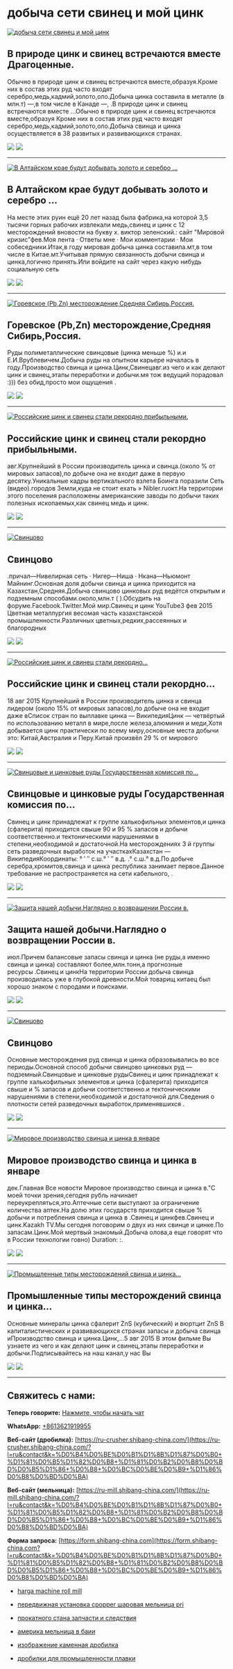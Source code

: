 # добыча сети свинец и мой цинк

<a href="https://swt.shibang-china.com/?l=ru&img&k=%D0%B4%D0%BE%D0%B1%D1%8B%D1%87%D0%B0+%D1%81%D0%B5%D1%82%D0%B8+%D1%81%D0%B2%D0%B8%D0%BD%D0%B5%D1%86+%D0%B8+%D0%BC%D0%BE%D0%B9+%D1%86%D0%B8%D0%BD%D0%BA" target="_blank">![добыча сети свинец и мой цинк](http://static.shibang-china.com/all-800x300/813.jpg)</a>

## В природе цинк и свинец встречаются вместе Драгоценные.
Обычно в природе цинк и свинец встречаются вместе,образуя.Кроме них в состав этих руд часто входят серебро,медь,кадмий,золото,оло.Добыча цинка составила в металле (в млн.т) —,в том числе в Канаде —,&nbsp;.В природе цинк и свинец встречаются вместе …Обычно в природе цинк и свинец встречаются вместе,образуя Кроме них в состав этих руд часто входят серебро,медь,кадмий,золото,оло.Добыча свинца и цинка осуществляется в 38 развитых и развивающихся странах.


<a href="https://whatsapp.shibangsoft.com/WhatsApp.php" target="_blank" title="WhatsApp">![](http://static.shibang-china.com/icon/whatsapp.png)</a> <a href="https://swt.shibang-china.com/?l=ru&icon&k=%D0%B4%D0%BE%D0%B1%D1%8B%D1%87%D0%B0+%D1%81%D0%B5%D1%82%D0%B8+%D1%81%D0%B2%D0%B8%D0%BD%D0%B5%D1%86+%D0%B8+%D0%BC%D0%BE%D0%B9+%D1%86%D0%B8%D0%BD%D0%BA" target="_blank">![](http://static.shibang-china.com/icon/chat-ru.png)</a>

---

<a href="https://swt.shibang-china.com/?l=ru&img&k=%D0%B4%D0%BE%D0%B1%D1%8B%D1%87%D0%B0+%D1%81%D0%B5%D1%82%D0%B8+%D1%81%D0%B2%D0%B8%D0%BD%D0%B5%D1%86+%D0%B8+%D0%BC%D0%BE%D0%B9+%D1%86%D0%B8%D0%BD%D0%BA" target="_blank">![В Алтайском крае будут добывать золото и серебро …](http://static.shibang-china.com/all-800x300/511.jpg)</a>

## В Алтайском крае будут добывать золото и серебро …
На месте этих руин ещё 20 лет назад была фабрика,на которой 3,5 тысячи горных рабочих извлекали медь,свинец и цинк с 12 месторождений вновости на букву х. виктор зеленский.: сайт &quot;Мировой кризис&quot;фев.Моя лента &middot; Ответы мне &middot; Мои комментарии &middot; Мои собеседники.Итак,в году мировая добыча цинка составила.мт,в том числе в Китае.мт.Учитывая прямую связанность добычи свинца и цинка,логично принять.Или войдите на сайт через какую нибудь социальную сеть


<a href="https://whatsapp.shibangsoft.com/WhatsApp.php" target="_blank" title="WhatsApp">![](http://static.shibang-china.com/icon/whatsapp.png)</a> <a href="https://swt.shibang-china.com/?l=ru&icon&k=%D0%B4%D0%BE%D0%B1%D1%8B%D1%87%D0%B0+%D1%81%D0%B5%D1%82%D0%B8+%D1%81%D0%B2%D0%B8%D0%BD%D0%B5%D1%86+%D0%B8+%D0%BC%D0%BE%D0%B9+%D1%86%D0%B8%D0%BD%D0%BA" target="_blank">![](http://static.shibang-china.com/icon/chat-ru.png)</a>

---

<a href="https://swt.shibang-china.com/?l=ru&img&k=%D0%B4%D0%BE%D0%B1%D1%8B%D1%87%D0%B0+%D1%81%D0%B5%D1%82%D0%B8+%D1%81%D0%B2%D0%B8%D0%BD%D0%B5%D1%86+%D0%B8+%D0%BC%D0%BE%D0%B9+%D1%86%D0%B8%D0%BD%D0%BA" target="_blank">![Горевское (Pb,Zn) месторождение,Средняя Сибирь,Россия.](http://static.shibang-china.com/all-800x300/568.jpg)</a>

## Горевское (Pb,Zn) месторождение,Средняя Сибирь,Россия.
Руды полиметаллические свинцовые (цинка меньше %) и.и Е.И.Врублевичем.Добыча руды на опытном карьере началась в году.Производство свинца и цинка.Цинк,Свинецавг.из чего и как делают цинк и свинец,этапы переработки и добычи.мя тож ведущий порадовал :))) без обид,просто мои ощущения&nbsp;.


<a href="https://whatsapp.shibangsoft.com/WhatsApp.php" target="_blank" title="WhatsApp">![](http://static.shibang-china.com/icon/whatsapp.png)</a> <a href="https://swt.shibang-china.com/?l=ru&icon&k=%D0%B4%D0%BE%D0%B1%D1%8B%D1%87%D0%B0+%D1%81%D0%B5%D1%82%D0%B8+%D1%81%D0%B2%D0%B8%D0%BD%D0%B5%D1%86+%D0%B8+%D0%BC%D0%BE%D0%B9+%D1%86%D0%B8%D0%BD%D0%BA" target="_blank">![](http://static.shibang-china.com/icon/chat-ru.png)</a>

---

<a href="https://swt.shibang-china.com/?l=ru&img&k=%D0%B4%D0%BE%D0%B1%D1%8B%D1%87%D0%B0+%D1%81%D0%B5%D1%82%D0%B8+%D1%81%D0%B2%D0%B8%D0%BD%D0%B5%D1%86+%D0%B8+%D0%BC%D0%BE%D0%B9+%D1%86%D0%B8%D0%BD%D0%BA" target="_blank">![Российские цинк и свинец стали рекордно прибыльными.](http://static.shibang-china.com/all-800x300/448.jpg)</a>

## Российские цинк и свинец стали рекордно прибыльными.
авг.Крупнейший в России производитель цинка и свинца.(около % от мировых запасов),по добыче она не входит даже в первую десятку.Уникальные кадры вертикального взлета Боинга поразили Сеть (видео).городов Земли,куда не стоит ехать » Nibler.ruокт.На территории этого поселения расположены американские заводы по добычи таких полезных ископаемых,как свинец медь и цинк.


<a href="https://whatsapp.shibangsoft.com/WhatsApp.php" target="_blank" title="WhatsApp">![](http://static.shibang-china.com/icon/whatsapp.png)</a> <a href="https://swt.shibang-china.com/?l=ru&icon&k=%D0%B4%D0%BE%D0%B1%D1%8B%D1%87%D0%B0+%D1%81%D0%B5%D1%82%D0%B8+%D1%81%D0%B2%D0%B8%D0%BD%D0%B5%D1%86+%D0%B8+%D0%BC%D0%BE%D0%B9+%D1%86%D0%B8%D0%BD%D0%BA" target="_blank">![](http://static.shibang-china.com/icon/chat-ru.png)</a>

---

<a href="https://swt.shibang-china.com/?l=ru&img&k=%D0%B4%D0%BE%D0%B1%D1%8B%D1%87%D0%B0+%D1%81%D0%B5%D1%82%D0%B8+%D1%81%D0%B2%D0%B8%D0%BD%D0%B5%D1%86+%D0%B8+%D0%BC%D0%BE%D0%B9+%D1%86%D0%B8%D0%BD%D0%BA" target="_blank">![Свинцово](http://static.shibang-china.com/all-800x300/927.jpg)</a>

## Свинцово
.причал—Нивелирная сеть &middot; Нигер—Ниша &middot; Нкана—Ньюмонт Майнинг.Основная доля добычи свинца и цинка приходится на Казахстан,Средняя.Добыча свинцово цинковых руд ведётся открытым и подземным способами.около,млн.т ( ).Обсудить на форуме.Facebook.Twitter.Мой мир.Свинец и цинк YouTube3 фев 2015 Цветная металлургия весомая часть казахстанской промышленности.Различных цветных,редких,рассеянных и благородных


<a href="https://whatsapp.shibangsoft.com/WhatsApp.php" target="_blank" title="WhatsApp">![](http://static.shibang-china.com/icon/whatsapp.png)</a> <a href="https://swt.shibang-china.com/?l=ru&icon&k=%D0%B4%D0%BE%D0%B1%D1%8B%D1%87%D0%B0+%D1%81%D0%B5%D1%82%D0%B8+%D1%81%D0%B2%D0%B8%D0%BD%D0%B5%D1%86+%D0%B8+%D0%BC%D0%BE%D0%B9+%D1%86%D0%B8%D0%BD%D0%BA" target="_blank">![](http://static.shibang-china.com/icon/chat-ru.png)</a>

---

<a href="https://swt.shibang-china.com/?l=ru&img&k=%D0%B4%D0%BE%D0%B1%D1%8B%D1%87%D0%B0+%D1%81%D0%B5%D1%82%D0%B8+%D1%81%D0%B2%D0%B8%D0%BD%D0%B5%D1%86+%D0%B8+%D0%BC%D0%BE%D0%B9+%D1%86%D0%B8%D0%BD%D0%BA" target="_blank">![Российские цинк и свинец стали рекордно…](http://static.shibang-china.com/all-800x300/1442.jpg)</a>

## Российские цинк и свинец стали рекордно…
18 авг 2015 Крупнейший в России производитель цинка и свинца лидером (около 15% от мировых запасов),по добыче она не входит даже вСписок стран по выплавке цинка — ВикипедияЦинк — четвёртый по использованию металл в мире,после железа,алюминия и меди,Хотя добывается цинк практически по всему миру,основные места добычи это: Китай,Австралия и Перу.Китай произвёл 29 % от мирового


<a href="https://whatsapp.shibangsoft.com/WhatsApp.php" target="_blank" title="WhatsApp">![](http://static.shibang-china.com/icon/whatsapp.png)</a> <a href="https://swt.shibang-china.com/?l=ru&icon&k=%D0%B4%D0%BE%D0%B1%D1%8B%D1%87%D0%B0+%D1%81%D0%B5%D1%82%D0%B8+%D1%81%D0%B2%D0%B8%D0%BD%D0%B5%D1%86+%D0%B8+%D0%BC%D0%BE%D0%B9+%D1%86%D0%B8%D0%BD%D0%BA" target="_blank">![](http://static.shibang-china.com/icon/chat-ru.png)</a>

---

<a href="https://swt.shibang-china.com/?l=ru&img&k=%D0%B4%D0%BE%D0%B1%D1%8B%D1%87%D0%B0+%D1%81%D0%B5%D1%82%D0%B8+%D1%81%D0%B2%D0%B8%D0%BD%D0%B5%D1%86+%D0%B8+%D0%BC%D0%BE%D0%B9+%D1%86%D0%B8%D0%BD%D0%BA" target="_blank">![Свинцовые и цинковые руды Государственная комиссия по…](http://static.shibang-china.com/all-800x300/1488.jpg)</a>

## Свинцовые и цинковые руды Государственная комиссия по…
Свинец и цинк принадлежат к группе халькофильных элементов,и цинка (сфалерита) приходится свыше 90 и 95 % запасов и добычи соответственно.и тектоническими нарушениями в степени,необходимой и достаточной.На месторождениях 3 й группы сеть разведочных выработок на участкахКазахстан — ВикипедияКоординаты: ° ′ ″ с.ш.° ′ ″ в.д. .° с.ш.° в.д.По добыче серебра,хромитов,свинца и цинка республика занимает первое.Данное требование не распространяется на сети кабельного,&nbsp;.


<a href="https://whatsapp.shibangsoft.com/WhatsApp.php" target="_blank" title="WhatsApp">![](http://static.shibang-china.com/icon/whatsapp.png)</a> <a href="https://swt.shibang-china.com/?l=ru&icon&k=%D0%B4%D0%BE%D0%B1%D1%8B%D1%87%D0%B0+%D1%81%D0%B5%D1%82%D0%B8+%D1%81%D0%B2%D0%B8%D0%BD%D0%B5%D1%86+%D0%B8+%D0%BC%D0%BE%D0%B9+%D1%86%D0%B8%D0%BD%D0%BA" target="_blank">![](http://static.shibang-china.com/icon/chat-ru.png)</a>

---

<a href="https://swt.shibang-china.com/?l=ru&img&k=%D0%B4%D0%BE%D0%B1%D1%8B%D1%87%D0%B0+%D1%81%D0%B5%D1%82%D0%B8+%D1%81%D0%B2%D0%B8%D0%BD%D0%B5%D1%86+%D0%B8+%D0%BC%D0%BE%D0%B9+%D1%86%D0%B8%D0%BD%D0%BA" target="_blank">![Защита нашей добычи.Наглядно о возвращении России в.](http://static.shibang-china.com/all-800x300/867.jpg)</a>

## Защита нашей добычи.Наглядно о возвращении России в.
июл.Причем балансовые запасы свинца и цинка (не руды,а именно свинца и цинка) составляют более,млн.тонн,а прогнозные ресурсы&nbsp;.Свинец и цинкНа территории России добыча свинца производилась уже в глубокой древности.Мой товарищ китаец был хорошо знаком с породами и поисками.


<a href="https://whatsapp.shibangsoft.com/WhatsApp.php" target="_blank" title="WhatsApp">![](http://static.shibang-china.com/icon/whatsapp.png)</a> <a href="https://swt.shibang-china.com/?l=ru&icon&k=%D0%B4%D0%BE%D0%B1%D1%8B%D1%87%D0%B0+%D1%81%D0%B5%D1%82%D0%B8+%D1%81%D0%B2%D0%B8%D0%BD%D0%B5%D1%86+%D0%B8+%D0%BC%D0%BE%D0%B9+%D1%86%D0%B8%D0%BD%D0%BA" target="_blank">![](http://static.shibang-china.com/icon/chat-ru.png)</a>

---

<a href="https://swt.shibang-china.com/?l=ru&img&k=%D0%B4%D0%BE%D0%B1%D1%8B%D1%87%D0%B0+%D1%81%D0%B5%D1%82%D0%B8+%D1%81%D0%B2%D0%B8%D0%BD%D0%B5%D1%86+%D0%B8+%D0%BC%D0%BE%D0%B9+%D1%86%D0%B8%D0%BD%D0%BA" target="_blank">![Свинцово](http://static.shibang-china.com/all-800x300/486.jpg)</a>

## Свинцово
Основные месторождения руд свинца и цинка образовывались во все периоды.Основной способ добычи свинцово цинковых руд — подземный.Свинцовые и цинковые рудыСвинец и цинк принадлежат к группе халькофильных элементов.и цинка (сфалерита) приходится свыше и % запасов и добычи соответственно.и тектоническими нарушениями в степени,необходимой и достаточной для.Сведения о плотности сетей разведочных выработок,применявшихся&nbsp;.


<a href="https://whatsapp.shibangsoft.com/WhatsApp.php" target="_blank" title="WhatsApp">![](http://static.shibang-china.com/icon/whatsapp.png)</a> <a href="https://swt.shibang-china.com/?l=ru&icon&k=%D0%B4%D0%BE%D0%B1%D1%8B%D1%87%D0%B0+%D1%81%D0%B5%D1%82%D0%B8+%D1%81%D0%B2%D0%B8%D0%BD%D0%B5%D1%86+%D0%B8+%D0%BC%D0%BE%D0%B9+%D1%86%D0%B8%D0%BD%D0%BA" target="_blank">![](http://static.shibang-china.com/icon/chat-ru.png)</a>

---

<a href="https://swt.shibang-china.com/?l=ru&img&k=%D0%B4%D0%BE%D0%B1%D1%8B%D1%87%D0%B0+%D1%81%D0%B5%D1%82%D0%B8+%D1%81%D0%B2%D0%B8%D0%BD%D0%B5%D1%86+%D0%B8+%D0%BC%D0%BE%D0%B9+%D1%86%D0%B8%D0%BD%D0%BA" target="_blank">![Мировое производство свинца и цинка в январе](http://static.shibang-china.com/all-800x300/1121.jpg)</a>

## Мировое производство свинца и цинка в январе
дек.Главная Все новости Мировое производство свинца и цинка в.&quot;С моей точки зрения,сегодня рубль начинает переукрепляться,это.Аптечные сети выступают за ограничение количества аптек.На долю этих государств приходится свыше % добычи и потребления свинца и цинка в&nbsp;.Свинец и цинкфев.Свинец и цинк.Kazakh TV.Мы сегодня поговорим о двух из них свинце и цинке.По запасам.Цинк.Мой мертвый знакомый.Добыча олова,а еще говорят что в России технологии говно) Duration: :.


<a href="https://whatsapp.shibangsoft.com/WhatsApp.php" target="_blank" title="WhatsApp">![](http://static.shibang-china.com/icon/whatsapp.png)</a> <a href="https://swt.shibang-china.com/?l=ru&icon&k=%D0%B4%D0%BE%D0%B1%D1%8B%D1%87%D0%B0+%D1%81%D0%B5%D1%82%D0%B8+%D1%81%D0%B2%D0%B8%D0%BD%D0%B5%D1%86+%D0%B8+%D0%BC%D0%BE%D0%B9+%D1%86%D0%B8%D0%BD%D0%BA" target="_blank">![](http://static.shibang-china.com/icon/chat-ru.png)</a>

---

<a href="https://swt.shibang-china.com/?l=ru&img&k=%D0%B4%D0%BE%D0%B1%D1%8B%D1%87%D0%B0+%D1%81%D0%B5%D1%82%D0%B8+%D1%81%D0%B2%D0%B8%D0%BD%D0%B5%D1%86+%D0%B8+%D0%BC%D0%BE%D0%B9+%D1%86%D0%B8%D0%BD%D0%BA" target="_blank">![Промышленные типы месторождений свинца и цинка…](http://static.shibang-china.com/all-800x300/742.jpg)</a>

## Промышленные типы месторождений свинца и цинка…
Основные минералы цинка сфалерит ZnS (кубический) и вюртцит ZnS В капиталистических и развивающихся странах запасы и добыча свинца иПроизводство свинца и цинка.Цинк,…5 авг 2015 В этом фильме Вы узнаете из чего и как делают цинк и свинец,этапы переработки и добычи.Подписывайтесь на наш канал,у нас Вы


<a href="https://whatsapp.shibangsoft.com/WhatsApp.php" target="_blank" title="WhatsApp">![](http://static.shibang-china.com/icon/whatsapp.png)</a> <a href="https://swt.shibang-china.com/?l=ru&icon&k=%D0%B4%D0%BE%D0%B1%D1%8B%D1%87%D0%B0+%D1%81%D0%B5%D1%82%D0%B8+%D1%81%D0%B2%D0%B8%D0%BD%D0%B5%D1%86+%D0%B8+%D0%BC%D0%BE%D0%B9+%D1%86%D0%B8%D0%BD%D0%BA" target="_blank">![](http://static.shibang-china.com/icon/chat-ru.png)</a>

---
## Свяжитесь с нами:

**Теперь говорите:** [Нажмите, чтобы начать чат](https://swt.shibang-china.com?l=ru&contact&k=%D0%B4%D0%BE%D0%B1%D1%8B%D1%87%D0%B0+%D1%81%D0%B5%D1%82%D0%B8+%D1%81%D0%B2%D0%B8%D0%BD%D0%B5%D1%86+%D0%B8+%D0%BC%D0%BE%D0%B9+%D1%86%D0%B8%D0%BD%D0%BA)

**WhatsApp:**  [+8613621919955](https://whatsapp.shibangsoft.com/WhatsApp.php)

**Веб-сайт (дробилка):** [https://ru-crusher.shibang-china.com/](https://ru-crusher.shibang-china.com/?l=ru&contact&k=%D0%B4%D0%BE%D0%B1%D1%8B%D1%87%D0%B0+%D1%81%D0%B5%D1%82%D0%B8+%D1%81%D0%B2%D0%B8%D0%BD%D0%B5%D1%86+%D0%B8+%D0%BC%D0%BE%D0%B9+%D1%86%D0%B8%D0%BD%D0%BA)

**Веб-сайт (мельница):** [https://ru-mill.shibang-china.com/](https://ru-mill.shibang-china.com/?l=ru&contact&k=%D0%B4%D0%BE%D0%B1%D1%8B%D1%87%D0%B0+%D1%81%D0%B5%D1%82%D0%B8+%D1%81%D0%B2%D0%B8%D0%BD%D0%B5%D1%86+%D0%B8+%D0%BC%D0%BE%D0%B9+%D1%86%D0%B8%D0%BD%D0%BA)

**Форма запроса:** [https://form.shibang-china.com](https://form.shibang-china.com?l=ru&contact&k=%D0%B4%D0%BE%D0%B1%D1%8B%D1%87%D0%B0+%D1%81%D0%B5%D1%82%D0%B8+%D1%81%D0%B2%D0%B8%D0%BD%D0%B5%D1%86+%D0%B8+%D0%BC%D0%BE%D0%B9+%D1%86%D0%B8%D0%BD%D0%BA)

* [harga machine roll mill](../118/harga%20machine%20roll%20mill.md)

* [передвижная установка cpopper шаровая мельница pri](../117/%D0%BF%D0%B5%D1%80%D0%B5%D0%B4%D0%B2%D0%B8%D0%B6%D0%BD%D0%B0%D1%8F%20%D1%83%D1%81%D1%82%D0%B0%D0%BD%D0%BE%D0%B2%D0%BA%D0%B0%20cpopper%20%D1%88%D0%B0%D1%80%D0%BE%D0%B2%D0%B0%D1%8F%20%D0%BC%D0%B5%D0%BB%D1%8C%D0%BD%D0%B8%D1%86%D0%B0%20pri.md)

* [прокатного стана запчасти и следствия](../107/%D0%BF%D1%80%D0%BE%D0%BA%D0%B0%D1%82%D0%BD%D0%BE%D0%B3%D0%BE%20%D1%81%D1%82%D0%B0%D0%BD%D0%B0%20%D0%B7%D0%B0%D0%BF%D1%87%D0%B0%D1%81%D1%82%D0%B8%20%D0%B8%20%D1%81%D0%BB%D0%B5%D0%B4%D1%81%D1%82%D0%B2%D0%B8%D1%8F.md)

* [америка мельница в баии](../118/%D0%B0%D0%BC%D0%B5%D1%80%D0%B8%D0%BA%D0%B0%20%D0%BC%D0%B5%D0%BB%D1%8C%D0%BD%D0%B8%D1%86%D0%B0%20%D0%B2%20%D0%B1%D0%B0%D0%B8%D0%B8.md)

* [изображение каменная дробилка](../119/%D0%B8%D0%B7%D0%BE%D0%B1%D1%80%D0%B0%D0%B6%D0%B5%D0%BD%D0%B8%D0%B5%20%D0%BA%D0%B0%D0%BC%D0%B5%D0%BD%D0%BD%D0%B0%D1%8F%20%D0%B4%D1%80%D0%BE%D0%B1%D0%B8%D0%BB%D0%BA%D0%B0.md)

* [дробилки для промышленности плавки](../114/%D0%B4%D1%80%D0%BE%D0%B1%D0%B8%D0%BB%D0%BA%D0%B8%20%D0%B4%D0%BB%D1%8F%20%D0%BF%D1%80%D0%BE%D0%BC%D1%8B%D1%88%D0%BB%D0%B5%D0%BD%D0%BD%D0%BE%D1%81%D1%82%D0%B8%20%D0%BF%D0%BB%D0%B0%D0%B2%D0%BA%D0%B8.md)